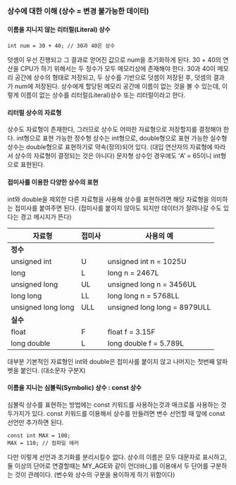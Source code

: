 ### 상수에 대한 이해 (상수 = 변경 불가능한 데이터)

#### 이름을 지니지 않는 리터럴(Literal) 상수
    int num = 30 + 40; // 30과 40은 상수
    
덧셈이 우선 진행되고 그 결과로 얻어진 값으로 num을 초기화하게 된다. 30 + 40의 연산을 CPU가 하기 위해서는 두 정수가 모두 메모리상에 존재해야 한다. 30과 40이 메모리 공간에 상수의 형태로 저장되고, 두 상수를 기반으로 덧셈이 저장된 후, 덧셈의 결과가 num에 저장된다. 상수에게 할당된 메모리 공간에 이름이 없는 것을 볼 수 있는데, 이렇게 이름이 없는 상수를 리터럴(Literal)상수 또는 리터럴이라고 한다.

#### 리터럴 상수의 자료형
상수도 자료형이 존재한다, 그러므로 상수도 어떠한 자료형으로 저장할지를 결정해야 한다. int형으로 표현 가능한 정수형 상수는 int형으로, double형으로 표현 가능한 실수형 상수는 double형으로 표현하기로 약속(정의)되어 있다. (대입 연산자의 자료형에 따라서 상수의 자료형이 결정되는 것은 아니다) 문자형 상수인 경우에도 ‘A’ = 65이니 int형으로 표현된다.

#### 접미사를 이용한 다양한 상수의 표현
int와 double을 제외한 다른 자료형을 사용해 상수를 표현하려면 해당 자료형을 의미하는 접미사를 붙여주면 된다. (접미사를 붙이지 않아도 되지만 데이터가 잘려나갈 수도 있다는 경고 메시지가 뜬다)

| 자료형 | 접미사 | 사용의 예 |
| --- | --- | --- |
| **정수** |||
| unsigned int | U | unsigned int n = 1025U |
| long | L | long n = 2467L |
| unsigned long | UL | unsigned long n = 3456UL |
| long long | LL | long long n = 5768LL |
| unsigned long long | ULL | unsigned long long = 8979ULL |
|**실수** |||
| float | F | float f = 3.15F |
| long double | L | long double f = 5.789L |

대부분 기본적인 자료형인 int와 double은 접미사를 붙이지 않고 나머지는 첫번째 알파벳을 붙인다. (대소문자 구분X)

#### 이름을 지니는 심볼릭(Symbolic) 상수 : const 상수
 
심볼릭 상수를 표현하는 방법에는 const 키워드를 사용하는것과 매크로를 사용하는 것 두가지가 있다. const 키워드를 이용해서 상수를 만들려면 변수 선언할 때 앞에 const 선언만 추가하면 된다.

    const int MAX = 100; 
    MAX = 110; // 컴파일 에러

다만 이렇게 선언과 초기화를 분리시킬수 없다. 상수의 이름은 모두 대문자로 표시하고, 둘 이상의 단어로 연결할때는 MY_AGE와 같이 언더바(_)를 이용애서 두 단어를 구분하는 것이 관례이다. (변수와 상수의 구분을 용이하게 하기 위함이다)
